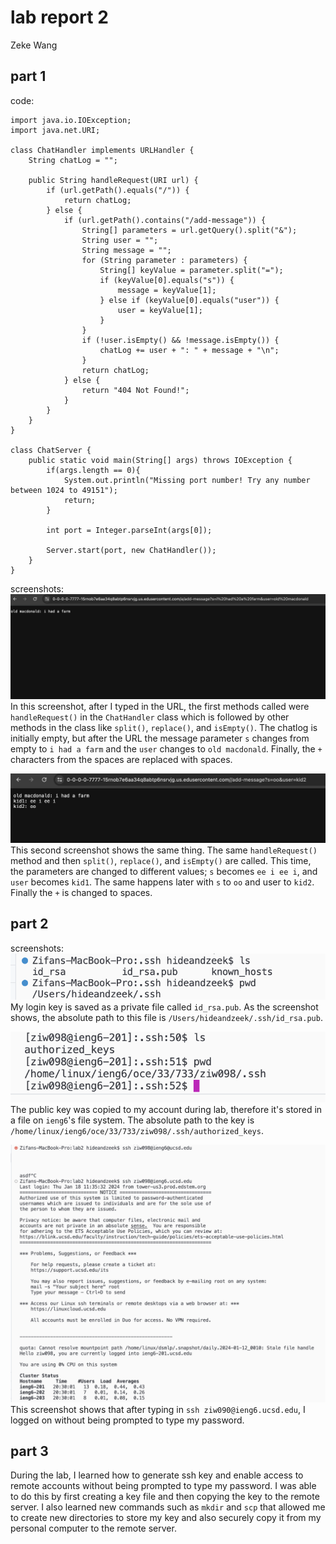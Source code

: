 # lab report 2

Zeke Wang

## part 1

code: 
```
import java.io.IOException;
import java.net.URI;

class ChatHandler implements URLHandler {
    String chatLog = "";

    public String handleRequest(URI url) {
        if (url.getPath().equals("/")) {
            return chatLog;
        } else {
            if (url.getPath().contains("/add-message")) {
                String[] parameters = url.getQuery().split("&");
                String user = "";
                String message = "";
                for (String parameter : parameters) {
                    String[] keyValue = parameter.split("=");
                    if (keyValue[0].equals("s")) {
                        message = keyValue[1];
                    } else if (keyValue[0].equals("user")) {
                        user = keyValue[1];
                    }
                }
                if (!user.isEmpty() && !message.isEmpty()) {
                    chatLog += user + ": " + message + "\n";
                }
                return chatLog;
            } else {
                return "404 Not Found!";
            }
        }
    }
}

class ChatServer {
    public static void main(String[] args) throws IOException {
        if(args.length == 0){
            System.out.println("Missing port number! Try any number between 1024 to 49151");
            return;
        }

        int port = Integer.parseInt(args[0]);

        Server.start(port, new ChatHandler());
    }
}
```
screenshots: 
![Image](p1s1.png)
In this screenshot, after I typed in the URL, the first methods called were `handleRequest()` in the `ChatHandler` class which is followed by other methods in the class like `split()`, `replace()`, and `isEmpty()`. The chatlog is initially empty, but after the URL the message parameter `s` changes from empty to `i had a farm` and the `user` changes to `old macdonald`. Finally, the `+` characters from the spaces are replaced with spaces. 

![Image](p1s2.png)
This second screenshot shows the same thing. The same `handleRequest()` method and then `split()`, `replace()`, and `isEmpty()` are called. This time, the parameters are changed to different values; `s` becomes `ee i ee i`, and `user` becomes `kid1`. The same happens later with `s` to `oo` and user to `kid2`. Finally the `+` is changed to spaces. 

## part 2
screenshots: 
![Image](p2private.png)
My login key is saved as a private file called `id_rsa.pub`. As the screenshot shows, the absolute path to this file is `/Users/hideandzeek/.ssh/id_rsa.pub`.

![Image](p2public.png)
The public key was copied to my account during lab, therefore it's stored in a file on `ieng6`'s file system. The absolute path to the key is `/home/linux/ieng6/oce/33/733/ziw098/.ssh/authorized_keys`.

![Image](p2nopassword.png)
This screenshot shows that after typing in `ssh ziw090@ieng6.ucsd.edu`, I logged on without being prompted to type my password. 

## part 3
During the lab, I learned how to generate ssh key and enable access to remote accounts without being prompted to type my password. I was able to do this by first creating a key file and then copying the key to the remote server. I also learned new commands such as `mkdir` and `scp` that allowed me to create new directories to store my key and also securely copy it from my personal computer to the remote server. 
